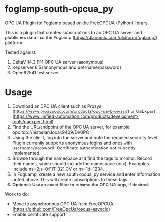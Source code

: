 # foglamp-south-opcua_py
OPC UA Plugin for Foglamp based on the FreeOPCUA (Python) library.

This is a plugin that creates subscriptions to an OPC UA server and plublishes data into the Foglamp (https://dianomic.com/platform/foglamp/) platform.

Tested against:
1. DeltaV 14.3 FP1 OPC UA server (anonymous)
2. Kepserver 6.5 (anonymous and username/password)
3. Open62541 test server

# Usage
1. Download an OPC UA client such as Prosys (https://www.prosysopc.com/products/opc-ua-browser/) or UaExpert (https://www.unified-automation.com/products/development-tools/uaexpert.html) 
2. Find the URL/endpoint of the OPC UA server, for example: opc.tcp://historian.local:9409/DvOPC
3. Using the client, log into the server and note the required security level. Plugin currently supports anonymous logins and ones with username/password. Certificate authentication not currently implemented.
4. Browse through the namespace and find the tags to monitor. Record their names, which should include the namespace (ns=). Examples include ns=2;s=0:FIT-321.CV or ns=1;i=1234.
5. In FogLamp, create a new south opcua_py service and enter information noted above. This will create subscriptions to these tags.
6. Optional: Use an asset filter to rename the OPC UA tags, if desired. 

Work to do:
* Move to asynchronous OPC UA from FreeOPCUA (https://github.com/FreeOpcUa/opcua-asyncio)
* Enable certificate support
